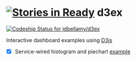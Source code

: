 [![Stories in Ready](https://badge.waffle.io/jdbellamy/d3ex.png?label=ready&title=Ready)](https://waffle.io/jdbellamy/d3ex)
d3ex
====

[ ![Codeship Status for jdbellamy/d3ex](https://codeship.com/projects/e20bcb50-70a2-0132-8828-465f6b223ee2/status?branch=master)](https://codeship.com/projects/54534)

Interactive dashboard examples using [D3js](http://d3js.org)

- [x] Service-wired histogram and piechart [example](http://d3ex.herokuapp.com)
